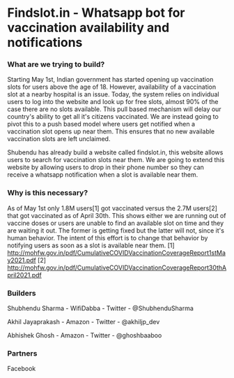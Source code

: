 # Findslot.in - Whatsapp bot for vaccination availability and notifications

### What are we trying to build?

Starting May 1st, Indian government has started opening up vaccination slots for users above the age of 18. However, availability of a vaccination slot at a nearby hospital is an issue. Today, the system relies on individual users to log into the website and look up for free slots, almost 90% of the case there are no slots available. This pull based mechanism will delay our country's ability to get all it's citizens vaccinated. We are instead going to pivot this to a push based model where users get notified when a vaccination slot opens up near them. This ensures that no new available vaccination slots are left unclaimed.

Shubendu has already build a website called findslot.in, this website allows users to search for vaccination slots near them. We are going to extend this website by allowing users to drop in their phone number so they can receive a whatsapp notification when a slot is available near them.

### Why is this necessary?

As of May 1st only 1.8M users[1] got vaccinated versus the 2.7M users[2] that got vaccinated as of April 30th. This shows either we are running out of vaccine doses or users are unable to find an available slot on time and they are waiting it out. The former is getting fixed but the latter will not, since it's human behavior. The intent of this effort is to change that behavior by notifying users as soon as a slot is available near them.
[1] http://mohfw.gov.in/pdf/CumulativeCOVIDVaccinationCoverageReport1stMay2021.pdf
[2] http://mohfw.gov.in/pdf/CumulativeCOVIDVaccinationCoverageReport30thApril2021.pdf

### Builders

Shubhendu Sharma - WifiDabba - Twitter - @ShubhenduSharma

Akhil Jayaprakash - Amazon - Twitter - @akhiljp_dev

Abhishek Ghosh - Amazon - Twitter - @ghoshbaaboo

### Partners

Facebook
